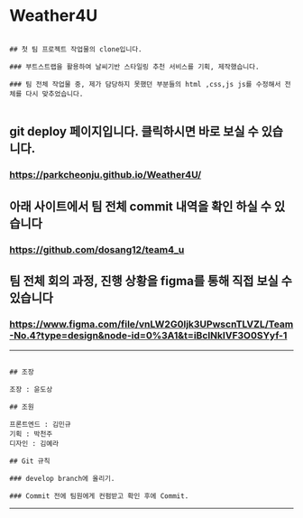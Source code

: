 # Weather4U

```

## 첫 팀 프로젝트 작업물의 clone입니다.

### 부트스트랩을 활용하여 날씨기반 스타일링 추천 서비스를 기획, 제작했습니다.

### 팀 전체 작업물 중, 제가 담당하지 못했던 부분들의 html ,css,js js를 수정해서 전체를 다시 맞추었습니다. 


```
## git deploy 페이지입니다. 클릭하시면 바로 보실 수 있습니다. 

### https://parkcheonju.github.io/Weather4U/

## 아래 사이트에서 팀 전체 commit 내역을 확인 하실 수 있습니다 

### https://github.com/dosang12/team4_u

## 팀 전체 회의 과정, 진행 상황을 figma를 통해 직접 보실 수 있습니다

### https://www.figma.com/file/vnLW2G0ljk3UPwscnTLVZL/Team-No.4?type=design&node-id=0%3A1&t=iBcINkIVF3O0SYyf-1


---
```

## 조장

조장 : 윤도상

## 조원

프론트엔드 : 김민규
기획 : 박천주
디자인 : 김예라

## Git 규칙

### develop branch에 올리기.

### Commit 전에 팀원에게 컨펌받고 확인 후에 Commit.

```
---
